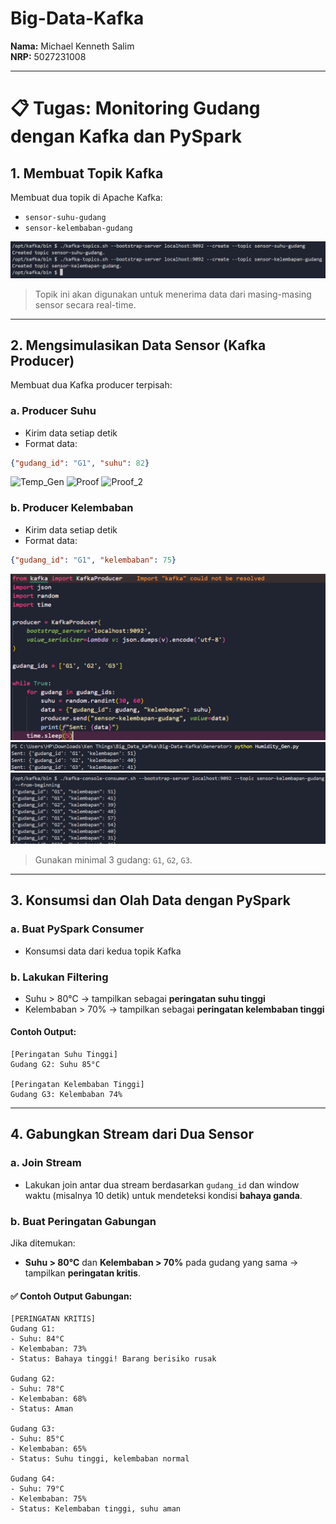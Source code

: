 # Big-Data-Kafka

**Nama:** Michael Kenneth Salim  
**NRP:** 5027231008

---

# 📋 Tugas: Monitoring Gudang dengan Kafka dan PySpark

## 1. Membuat Topik Kafka
Membuat dua topik di Apache Kafka:
- `sensor-suhu-gudang`
- `sensor-kelembaban-gudang`

![Membuat_Topik](./Assets/image-0.png)


> Topik ini akan digunakan untuk menerima data dari masing-masing sensor secara real-time.

---

## 2. Mengsimulasikan Data Sensor (Kafka Producer)

Membuat dua Kafka producer terpisah:

### a. Producer Suhu
- Kirim data setiap detik
- Format data:
```json
{"gudang_id": "G1", "suhu": 82}
````

![Temp_Gen](image.png)
![Proof](image-2.png)
![Proof_2](image-4.png)


### b. Producer Kelembaban

* Kirim data setiap detik
* Format data:

```json
{"gudang_id": "G1", "kelembaban": 75}
```

![Humidity_Gen](image-1.png)
![Humid_proof](image-3.png)
![Humid_Proof_2](image-5.png)

> Gunakan minimal 3 gudang: `G1`, `G2`, `G3`.

---

## 3. Konsumsi dan Olah Data dengan PySpark

### a. Buat PySpark Consumer

* Konsumsi data dari kedua topik Kafka

### b. Lakukan Filtering

* Suhu > 80°C → tampilkan sebagai **peringatan suhu tinggi**
* Kelembaban > 70% → tampilkan sebagai **peringatan kelembaban tinggi**

#### Contoh Output:

```
[Peringatan Suhu Tinggi]
Gudang G2: Suhu 85°C

[Peringatan Kelembaban Tinggi]
Gudang G3: Kelembaban 74%
```

---

## 4. Gabungkan Stream dari Dua Sensor

### a. Join Stream

* Lakukan join antar dua stream berdasarkan `gudang_id` dan window waktu (misalnya 10 detik) untuk mendeteksi kondisi **bahaya ganda**.

### b. Buat Peringatan Gabungan

Jika ditemukan:

* **Suhu > 80°C** dan **Kelembaban > 70%** pada gudang yang sama
  → tampilkan **peringatan kritis**.

#### ✅ Contoh Output Gabungan:

```
[PERINGATAN KRITIS]
Gudang G1:
- Suhu: 84°C
- Kelembaban: 73%
- Status: Bahaya tinggi! Barang berisiko rusak

Gudang G2:
- Suhu: 78°C
- Kelembaban: 68%
- Status: Aman

Gudang G3:
- Suhu: 85°C
- Kelembaban: 65%
- Status: Suhu tinggi, kelembaban normal

Gudang G4:
- Suhu: 79°C
- Kelembaban: 75%
- Status: Kelembaban tinggi, suhu aman
```


